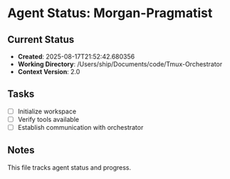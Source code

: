 # Agent Status: Morgan-Pragmatist

## Current Status
- **Created**: 2025-08-17T21:52:42.680356
- **Working Directory**: /Users/ship/Documents/code/Tmux-Orchestrator
- **Context Version**: 2.0

## Tasks
- [ ] Initialize workspace
- [ ] Verify tools available
- [ ] Establish communication with orchestrator

## Notes
This file tracks agent status and progress.
